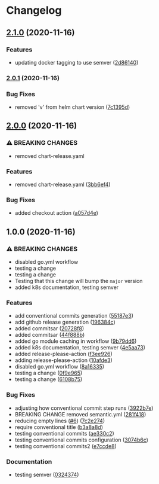 # Changelog

## [2.1.0](https://www.github.com/jwenz723/gocolor/compare/v2.0.1...v2.1.0) (2020-11-16)


### Features

* updating docker tagging to use semver ([2d86140](https://www.github.com/jwenz723/gocolor/commit/2d86140bee1b2105c692e7eedaf2b81fb885f966))

### [2.0.1](https://www.github.com/jwenz723/gocolor/compare/v2.0.0...v2.0.1) (2020-11-16)


### Bug Fixes

* removed 'v' from helm chart version ([7c1395d](https://www.github.com/jwenz723/gocolor/commit/7c1395d26ed7b58bd46553809b8d8c5f3ca43d32))

## [2.0.0](https://www.github.com/jwenz723/gocolor/compare/v1.0.0...v2.0.0) (2020-11-16)


### ⚠ BREAKING CHANGES

* removed chart-release.yaml

### Features

* removed chart-release.yaml ([3bb6ef4](https://www.github.com/jwenz723/gocolor/commit/3bb6ef469f4bee8a17c79d0cf2ee51899269bed6))


### Bug Fixes

* added checkout action ([a057d4e](https://www.github.com/jwenz723/gocolor/commit/a057d4ebf711e63060ceb682514e69f53fcddb1b))

## 1.0.0 (2020-11-16)


### ⚠ BREAKING CHANGES

* disabled go.yml workflow
* testing a change
* testing a change
* Testing that this change will bump the `major` version
* added k8s documentation, testing semver

### Features

* add conventional commits generation ([55187e3](https://www.github.com/jwenz723/gocolor/commit/55187e37df0746de58ded1e97ea10bf844ef66d5))
* add github release generation ([196384c](https://www.github.com/jwenz723/gocolor/commit/196384c20a9d8d8fdaac1da633e7ccf80c3b5534))
* added commitsar ([20728f8](https://www.github.com/jwenz723/gocolor/commit/20728f826628e59b9417c340da74a4b145125dc9))
* added commitsar ([44f888b](https://www.github.com/jwenz723/gocolor/commit/44f888b3d620e8f6d9cee1bedd565888f41dcd30))
* added go module caching in workflow ([9b79dd6](https://www.github.com/jwenz723/gocolor/commit/9b79dd69b075516464ccedcd3bdbaf06e2fb8a91))
* added k8s documentation, testing semver ([4e5aa73](https://www.github.com/jwenz723/gocolor/commit/4e5aa736867dae4e2174bb863c1d1821ed8e5113))
* added release-please-action ([f3ee926](https://www.github.com/jwenz723/gocolor/commit/f3ee926cdd931d547d760a421048e9dcde57cf45))
* adding release-please-action ([10afde3](https://www.github.com/jwenz723/gocolor/commit/10afde35a6d3e59a27401e076e5dd2ad8de65cf7))
* disabled go.yml workflow ([8a16335](https://www.github.com/jwenz723/gocolor/commit/8a1633542ede03e5aa784ea15af7739945847b1b))
* testing a change ([0f9e965](https://www.github.com/jwenz723/gocolor/commit/0f9e9657e1c0174fb46eceb8fe5e7d27ce005ee9))
* testing a change ([6108b75](https://www.github.com/jwenz723/gocolor/commit/6108b758ad5ea6e43414ada300e08033ba35c35d))


### Bug Fixes

* adjusting how conventional commit step runs ([3922b7e](https://www.github.com/jwenz723/gocolor/commit/3922b7e5b14c67ade75a02de5f7dd415cb67e296))
* BREAKING CHANGE removed semantic.yml ([281f418](https://www.github.com/jwenz723/gocolor/commit/281f418d834fd75458aae64aa1ca141b1e7e8b86))
* reducing empty lines ([#6](https://www.github.com/jwenz723/gocolor/issues/6)) ([7c2e274](https://www.github.com/jwenz723/gocolor/commit/7c2e274b44fcb7d7ff159344a6a49a27a15e22b0))
* require conventional title ([b3a8a8d](https://www.github.com/jwenz723/gocolor/commit/b3a8a8d201c020e1b42434edc2613f9da764cac0))
* testing conventional commits ([ae330c2](https://www.github.com/jwenz723/gocolor/commit/ae330c2f960de57825b5231045709b2226af6490))
* testing conventional commits configuration ([3074b6c](https://www.github.com/jwenz723/gocolor/commit/3074b6cbe2b52134f9ef5fd004e5fec11d87f8ca))
* testing conventional commits2 ([e7ccde8](https://www.github.com/jwenz723/gocolor/commit/e7ccde8691763a208a3020ce23ad727db17ef69d))


### Documentation

* testing semver ([0324374](https://www.github.com/jwenz723/gocolor/commit/03243746f0e7526a37addda76dd44befebd4b383))
